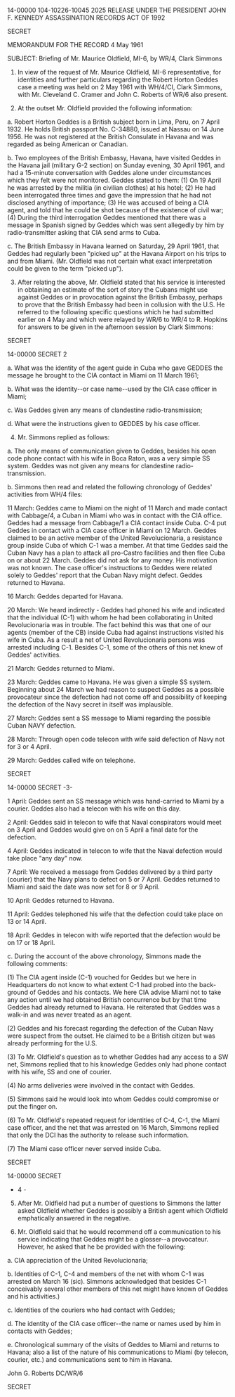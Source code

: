 14-00000
104-10226-10045
2025 RELEASE UNDER THE PRESIDENT JOHN F. KENNEDY ASSASSINATION RECORDS ACT OF 1992

SECRET

MEMORANDUM FOR THE RECORD
4 May 1961

SUBJECT: Briefing of Mr. Maurice Oldfield, MI-6, by WR/4, Clark Simmons

1. In view of the request of Mr. Maurice Oldfield, MI-6
representative, for identities and further particulars regarding the
Robert Horton Geddes case a meeting was held on 2 May 1961 with WH/4/CI,
Clark Simmons, with Mr. Cleveland C. Cramer and John C. Roberts of WR/6
also present.

2. At the outset Mr. Oldfield provided the following information:

a. Robert Horton Geddes is a British subject born in
Lima, Peru, on 7 April 1932. He holds British passport No. C-34880,
issued at Nassau on 14 June 1956. He was not registered at the
British Consulate in Havana and was regarded as being American or
Canadian.

b. Two employees of the British Embassy, Havana, have visited
Geddes in the Havana jail (military G-2 section) on Sunday evening,
30 April 1961, and had a 15-minute conversation with Geddes alone under
circumstances which they felt were not monitored. Geddes stated to
them: (1) On 19 April he was arrested by the militia (in civilian
clothes) at his hotel; (2) He had been interrogated three times and
gave the impression that he had not disclosed anything of importance;
(3) He was accused of being a CIA agent, and told that he could be
shot because of the existence of civil war; (4) During the third
interrogation Geddes mentioned that there was a message in Spanish
signed by Geddes which was sent allegedly by him by radio-transmitter
asking that CIA send arms to Cuba.

c. The British Embassy in Havana learned on Saturday,
29 April 1961, that Geddes had regularly been "picked up" at the
Havana Airport on his trips to and from Miami. (Mr. Oldfield was not
certain what exact interpretation could be given to the term
"picked up").

3. After relating the above, Mr. Oldfield stated that his service
is interested in obtaining an estimate of the sort of story the Cubans
might use against Geddes or in provocation against the British Embassy,
perhaps to prove that the British Embassy had been in collusion with
the U.S. He referred to the following specific questions which he
had submitted earlier on 4 May and which were relayed by WR/6 to WR/4
to R. Hopkins for answers to be given in the afternoon session by Clark
Simmons:

SECRET

14-00000
SECRET
2

a. What was the identity of the agent guide in Cuba who gave GEDDES
the message he brought to the CIA contact in Miami on 11 March 1961;

b. What was the identity--or case name--used by the CIA case
officer in Miami;

c. Was Geddes given any means of clandestine radio-transmission;

d. What were the instructions given to GEDDES by his case officer.

4. Mr. Simmons replied as follows:

a. The only means of communication given to Geddes, besides his
open code phone contact with his wife in Boca Raton, was a very simple SS
system. Geddes was not given any means for clandestine radio-transmission.

b. Simmons then read and related the following chronology of
Geddes' activities from WH/4 files:

11 March: Geddes came to Miami on the night of 11 March and made contact
with Cabbage/4, a Cuban in Miami who was in contact with the CIA office.
Geddes had a message from Cabbage/1 a CIA contact inside Cuba. C-4 put
Geddes in contact with a CIA case officer in Miami on 12 March. Geddes
claimed to be an active member of the United Revolucionaria, a resistance
group inside Cuba of which C-1 was a member. At that time Geddes said the
Cuban Navy has a plan to attack all pro-Castro facilities and then flee
Cuba on or about 22 March. Geddes did not ask for any money. His motivation
was not known. The case officer's instructions to Geddes were related solely
to Geddes' report that the Cuban Navy might defect. Geddes returned to
Havana.

16 March: Geddes departed for Havana.

20 March: We heard indirectly - Geddes had phoned his wife and indicated
that the individual (C-1) with whom he had been collaborating in United
Revolucionaria was in trouble. The fact behind this was that one of our
agents (member of the CB) inside Cuba had against instructions visited his
wife in Cuba. As a result a net of United Revolucionaria persons was arrested including
C-1. Besides C-1, some of the others of this net knew of Geddes' activities.

21 March: Geddes returned to Miami.

23 March: Geddes came to Havana. He was given a simple SS system.
Beginning about 24 March we had reason to suspect Geddes as a possible
provocateur since the defection had not come off and possibility of keeping
the defection of the Navy secret in itself was implausible.

27 March: Geddes sent a SS message to Miami regarding the possible Cuban
NAVY defection.

28 March: Through open code telecon with wife said defection of Navy not
for 3 or 4 April.

29 March: Geddes called wife on telephone.

SECRET

14-00000
SECRET
-3-

1 April: Geddes sent an SS message which was hand-carried to
Miami by a courier. Geddes also had a telecon with his wife on
this day.

2 April: Geddes said in telecon to wife that Naval conspirators
would meet on 3 April and Geddes would give on on 5 April a final
date for the defection.

4 April: Geddes indicated in telecon to wife that the Naval
defection would take place "any day" now.

7 April: We received a message from Geddes delivered by a third
party (courier) that the Navy plans to defect on 5 or 7 April.
Geddes returned to Miami and said the date was now set for 8 or 9
April.

10 April: Geddes returned to Havana.

11 April: Geddes telephoned his wife that the defection could take
place on 13 or 14 April.

18 April: Geddes in telecon with wife reported that the defection
would be on 17 or 18 April.

c. During the account of the above chronology, Simmons
made the following comments:

(1) The CIA agent inside (C-1) vouched for Geddes but we here in
Headquarters do not know to what extent C-1 had probed into the back-
ground of Geddes and his contacts. We here CIA advise Miami not to
take any action until we had obtained British concurrence but by
that time Geddes had already returned to Havana. He reiterated that
Geddes was a walk-in and was never treated as an agent.

(2) Geddes and his forecast regarding the defection of the Cuban
Navy were suspect from the outset. He claimed to be a British
citizen but was already performing for the U.S.

(3) To Mr. Oldfield's question as to whether Geddes had any access
to a SW net, Simmons replied that to his knowledge Geddes only had
phone contact with his wife, SS and one of courier.

(4) No arms deliveries were involved in the contact with Geddes.

(5) Simmons said he would look into whom Geddes could compromise
or put the finger on.

(6) To Mr. Oldfield's repeated request for identities of
C-4, C-1, the Miami case officer, and the net that was arrested on
16 March, Simmons replied that only the DCI has the authority to
release such information.

(7) The Miami case officer never served inside Cuba.

SECRET

14-00000
SECRET
- 4 -

5. After Mr. Oldfield had put a number of questions to Simmons
the latter asked Oldfield whether Geddes is possibly a British agent
which Oldfield emphatically answered in the negative.

6. Mr. Oldfield said that he would recommend off a communication
to his service indicating that Geddes might be a glosser--a provocateur.
However, he asked that he be provided with the following:

a. CIA appreciation of the United Revolucionaria;

b. Identities of C-1, C-4 and members of the net with whom
C-1 was arrested on March 16 (sic). Simmons acknowledged that besides
C-1 conceivably several other members of this net might have known of
Geddes and his activities.)

c. Identities of the couriers who had contact with Geddes;

d. The identity of the CIA case officer--the name or names
used by him in contacts with Geddes;

e. Chronological summary of the visits of Geddes to Miami
and returns to Havana; also a list of the nature of his communications
to Miami (by telecon, courier, etc.) and communications sent to him in
Havana.

John G. Roberts
DC/WR/6

SECRET
